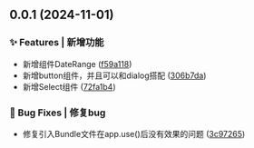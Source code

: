 ## 0.0.1 (2024-11-01)

### ✨ Features | 新增功能

- 新增组件DateRange ([f59a118](https://github.com/guo1186874557/cangni/commit/f59a118189f4d15bdb6690c8620ecb3cc1685fb3))
- 新增button组件，并且可以和dialog搭配 ([306b7da](https://github.com/guo1186874557/cangni/commit/306b7da92116fc01b7b4b0816f43cbdd92790bc5))
- 新增Select组件 ([72fa1b4](https://github.com/guo1186874557/cangni/commit/72fa1b4cce5f29f5112909056386830782064389))

### 🐛 Bug Fixes | 修复bug

- 修复引入Bundle文件在app.use()后没有效果的问题 ([3c97265](https://github.com/guo1186874557/cangni/commit/3c9726507208664dd8ba310bcf1b8a5b3fa3ed83))
